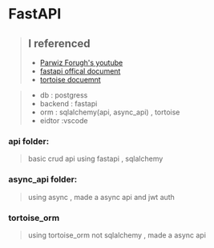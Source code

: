 # FastAPI
> ## I referenced 
> - [Parwiz Forugh's youtube]('https://www.youtube.com/watch?v=IZUjJ3rPY1E')
>- [fastapi offical document]('https://fastapi.tiangolo.com/tutorial/middleware/') <br>
> -  [tortoise docuemnt]('https://tortoise-orm.readthedocs.io/en/latest/')

> - db : postgress
> - backend : fastapi
> - orm : sqlalchemy(api, async_api) , tortoise
> - eidtor :vscode

### api folder:
>basic crud api using fastapi , sqlalchemy

### async_api folder:
> using async  , made a async api and jwt auth

### tortoise_orm
> using tortoise_orm  not sqlalchemy ,  made a  async api